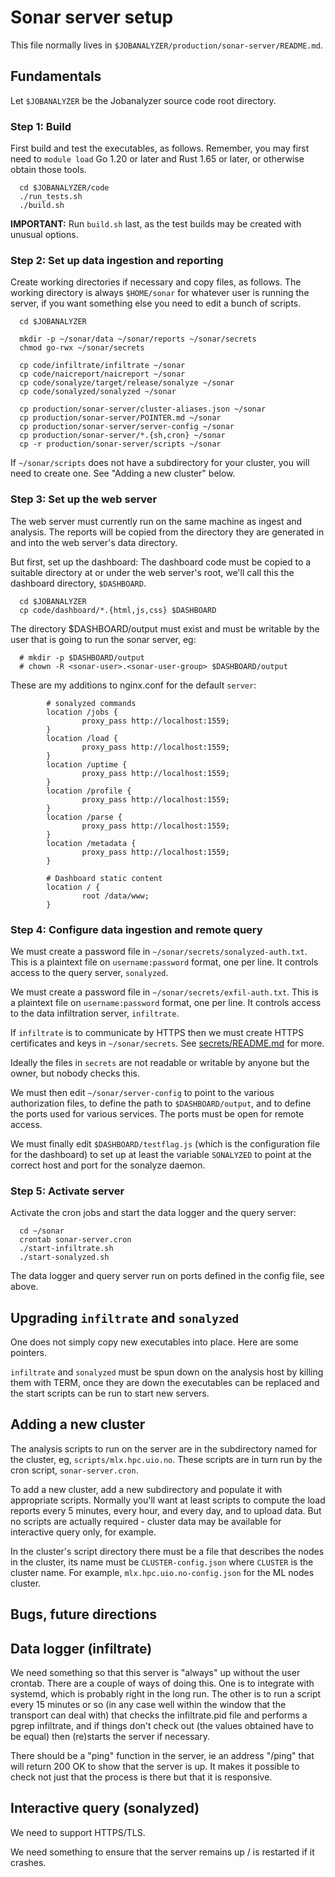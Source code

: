 # Sonar server setup

This file normally lives in `$JOBANALYZER/production/sonar-server/README.md`.

## Fundamentals

Let `$JOBANALYZER` be the Jobanalyzer source code root directory.

### Step 1: Build

First build and test the executables, as follows.  Remember, you may first need to `module load` Go
1.20 or later and Rust 1.65 or later, or otherwise obtain those tools.

```
  cd $JOBANALYZER/code
  ./run_tests.sh
  ./build.sh
```

**IMPORTANT:** Run `build.sh` last, as the test builds may be created with unusual options.

### Step 2: Set up data ingestion and reporting

Create working directories if necessary and copy files, as follows.  The working directory is always
`$HOME/sonar` for whatever user is running the server, if you want something else you need to edit a
bunch of scripts.

```
  cd $JOBANALYZER

  mkdir -p ~/sonar/data ~/sonar/reports ~/sonar/secrets
  chmod go-rwx ~/sonar/secrets

  cp code/infiltrate/infiltrate ~/sonar
  cp code/naicreport/naicreport ~/sonar
  cp code/sonalyze/target/release/sonalyze ~/sonar
  cp code/sonalyzed/sonalyzed ~/sonar

  cp production/sonar-server/cluster-aliases.json ~/sonar
  cp production/sonar-server/POINTER.md ~/sonar
  cp production/sonar-server/server-config ~/sonar
  cp production/sonar-server/*.{sh,cron} ~/sonar
  cp -r production/sonar-server/scripts ~/sonar
```

If `~/sonar/scripts` does not have a subdirectory for your cluster, you will need to create one.  See
"Adding a new cluster" below.

### Step 3: Set up the web server

The web server must currently run on the same machine as ingest and analysis.  The reports will be
copied from the directory they are generated in and into the web server's data directory.

But first, set up the dashboard: The dashboard code must be copied to a suitable directory at or
under the web server's root, we'll call this the dashboard directory, `$DASHBOARD`.
```
  cd $JOBANALYZER
  cp code/dashboard/*.{html,js,css} $DASHBOARD
```

The directory $DASHBOARD/output must exist and must be writable by the user that is going to run the
sonar server, eg:
```
  # mkdir -p $DASHBOARD/output
  # chown -R <sonar-user>.<sonar-user-group> $DASHBOARD/output
```

These are my additions to nginx.conf for the default `server`:

```
        # sonalyzed commands
        location /jobs {
                proxy_pass http://localhost:1559;
        }
        location /load {
                proxy_pass http://localhost:1559;
        }
        location /uptime {
                proxy_pass http://localhost:1559;
        }
        location /profile {
                proxy_pass http://localhost:1559;
        }
        location /parse {
                proxy_pass http://localhost:1559;
        }
        location /metadata {
                proxy_pass http://localhost:1559;
        }

        # Dashboard static content
        location / {
                root /data/www;
        }
```

### Step 4: Configure data ingestion and remote query

We must create a password file in `~/sonar/secrets/sonalyzed-auth.txt`.  This is a plaintext file on
`username:password` format, one per line.  It controls access to the query server, `sonalyzed`.

We must create a password file in `~/sonar/secrets/exfil-auth.txt`.  This is a plaintext file on
`username:password` format, one per line.  It controls access to the data infiltration server,
`infiltrate`.

If `infiltrate` is to communicate by HTTPS then we must create HTTPS certificates and keys in
`~/sonar/secrets`.  See [secrets/README.md](secrets/README.md) for more.

Ideally the files in `secrets` are not readable or writable by anyone but the owner, but nobody
checks this.

We must then edit `~/sonar/server-config` to point to the various authorization files, to define the
path to `$DASHBOARD/output`, and to define the ports used for various services.  The ports must be
open for remote access.

We must finally edit `$DASHBOARD/testflag.js` (which is the configuration file for the dashboard) to
set up at least the variable `SONALYZED` to point at the correct host and port for the sonalyze
daemon.

### Step 5: Activate server

Activate the cron jobs and start the data logger and the query server:

```
  cd ~/sonar
  crontab sonar-server.cron
  ./start-infiltrate.sh
  ./start-sonalyzed.sh
```

The data logger and query server run on ports defined in the config file, see above.

## Upgrading `infiltrate` and `sonalyzed`

One does not simply copy new executables into place.  Here are some pointers.

`infiltrate` and `sonalyzed` must be spun down on the analysis host by killing them with TERM, once
they are down the executables can be replaced and the start scripts can be run to start new servers.

## Adding a new cluster

The analysis scripts to run on the server are in the subdirectory named for the cluster, eg,
`scripts/mlx.hpc.uio.no`.  These scripts are in turn run by the cron script, `sonar-server.cron`.

To add a new cluster, add a new subdirectory and populate it with appropriate scripts.  Normally
you'll want at least scripts to compute the load reports every 5 minutes, every hour, and every day,
and to upload data.  But no scripts are actually required - cluster data may be available for
interactive query only, for example.

In the cluster's script directory there must be a file that describes the nodes in the cluster, its
name must be `CLUSTER-config.json` where `CLUSTER` is the cluster name.  For example,
`mlx.hpc.uio.no-config.json` for the ML nodes cluster.

## Bugs, future directions

## Data logger (infiltrate)

We need something so that this server is "always" up without the user crontab.  There are a couple
of ways of doing this.  One is to integrate with systemd, which is probably right in the long run.
The other is to run a script every 15 minutes or so (in any case well within the window that the
transport can deal with) that checks the infiltrate.pid file and performs a pgrep infiltrate, and if
things don't check out (the values obtained have to be equal) then (re)starts the server if
necessary.

There should be a "ping" function in the server, ie an address "/ping" that will return 200 OK to
show that the server is up.  It makes it possible to check not just that the process is there but
that it is responsive.

## Interactive query (sonalyzed)

We need to support HTTPS/TLS.

We need something to ensure that the server remains up / is restarted if it crashes.
